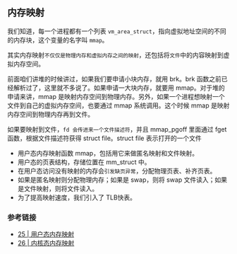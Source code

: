 ## 内存映射

我们知道，每一个进程都有一个列表 `vm_area_struct`，指向虚拟地址空间的不同的内存块，这个变量的名字叫 `mmap`。

其实内存映射`不仅仅是物理内存和虚拟内存之间的映射`，还包括将`文件`中的内容映射到虚拟内存空间。

前面咱们讲堆的时候讲过，如果我们要申请小块内存，就用 brk。brk 函数之前已经解析过了，这里就不多说了。如果申请一大块内存，就要用 mmap。对于堆的申请来讲，mmap 是映射内存空间到物理内存。另外，如果一个进程想映射一个文件到自己的虚拟内存空间，也要通过 mmap 系统调用。这个时候 mmap 是映射内存空间到物理内存再到文件。

如果要映射到文件，`fd 会传进来一个文件描述符`，并且 mmap_pgoff 里面通过 fget 函数，根据文件描述符获得 struct file。struct file 表示打开的一个文件

- 用户态内存映射函数 mmap，包括用它来做匿名映射和文件映射。
- 用户态的页表结构，存储位置在 mm_struct 中。
- 在用户态访问没有映射的内存会`引发缺页异常`，分配物理页表、补齐页表。
- 如果是匿名映射则分配物理内存；如果是 swap，则将 swap 文件读入；如果是文件映射，则将文件读入。
- 为了提高映射速度，我们引入了 TLB快表。

### 参考链接

- [25 | 用户态内存映射](https://time.geekbang.org/column/article/97030)
- [26 | 内核态内存映射](https://time.geekbang.org/column/article/97463)